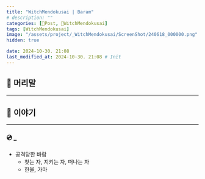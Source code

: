 ```yaml
---
title: "WitchMendokusai | Baram"
# description: ""
categories: [📀Post, 🥥WitchMendokusai]
tags: [WitchMendokusai]
image: "/assets/project/_WitchMendokusai/ScreenShot/240618_000000.png"
hidden: true

date: 2024-10-30. 21:08
last_modified_at: 2024-10-30. 21:08 # Init
---
```


## 📀 머리말

---

## 📀 이야기

---

### 💿 _

- 공격당한 바람
  - 찾는 자, 지키는 자, 떠나는 자
  - 한울, 가마
